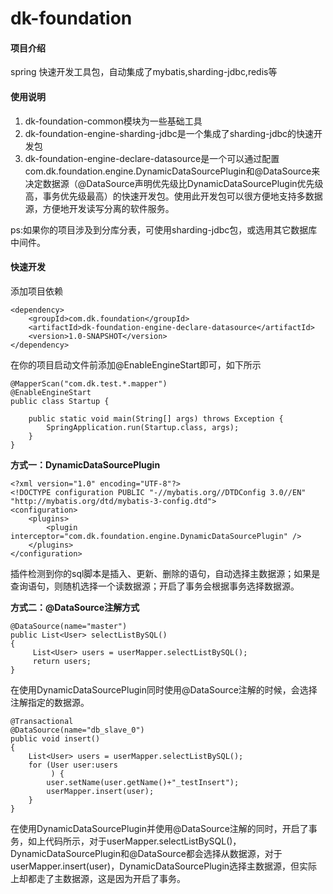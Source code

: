 # dk-foundation

#### 项目介绍
spring 快速开发工具包，自动集成了mybatis,sharding-jdbc,redis等

#### 使用说明

1. dk-foundation-common模块为一些基础工具
2. dk-foundation-engine-sharding-jdbc是一个集成了sharding-jdbc的快速开发包
3. dk-foundation-engine-declare-datasource是一个可以通过配置com.dk.foundation.engine.DynamicDataSourcePlugin和@DataSource来决定数据源（@DataSource声明优先级比DynamicDataSourcePlugin优先级高，事务优先级最高）的快速开发包。使用此开发包可以很方便地支持多数据源，方便地开发读写分离的软件服务。

ps:如果你的项目涉及到分库分表，可使用sharding-jdbc包，或选用其它数据库中间件。

#### 快速开发   

添加项目依赖
```
<dependency>
    <groupId>com.dk.foundation</groupId>
    <artifactId>dk-foundation-engine-declare-datasource</artifactId>
    <version>1.0-SNAPSHOT</version>
</dependency>
```

在你的项目启动文件前添加@EnableEngineStart即可，如下所示

```
@MapperScan("com.dk.test.*.mapper")
@EnableEngineStart
public class Startup {

    public static void main(String[] args) throws Exception {
        SpringApplication.run(Startup.class, args);
    }
}
```

**方式一：DynamicDataSourcePlugin** 
```
<?xml version="1.0" encoding="UTF-8"?>
<!DOCTYPE configuration PUBLIC "-//mybatis.org//DTDConfig 3.0//EN" "http://mybatis.org/dtd/mybatis-3-config.dtd">
<configuration>
    <plugins>
        <plugin interceptor="com.dk.foundation.engine.DynamicDataSourcePlugin" />
    </plugins>
</configuration>
```
插件检测到你的sql脚本是插入、更新、删除的语句，自动选择主数据源；如果是查询语句，则随机选择一个读数据源；开启了事务会根据事务选择数据源。

**方式二：@DataSource注解方式** 
```
@DataSource(name="master")
public List<User> selectListBySQL()
{
     List<User> users = userMapper.selectListBySQL();
     return users;
}
```
在使用DynamicDataSourcePlugin同时使用@DataSource注解的时候，会选择注解指定的数据源。
```
@Transactional
@DataSource(name="db_slave_0")
public void insert()
{
    List<User> users = userMapper.selectListBySQL();
    for (User user:users
         ) {
        user.setName(user.getName()+"_testInsert");
        userMapper.insert(user);
    }
}
```
在使用DynamicDataSourcePlugin并使用@DataSource注解的同时，开启了事务，如上代码所示，对于userMapper.selectListBySQL()，DynamicDataSourcePlugin和@DataSource都会选择从数据源，对于userMapper.insert(user)，DynamicDataSourcePlugin选择主数据源，但实际上却都走了主数据源，这是因为开启了事务。
